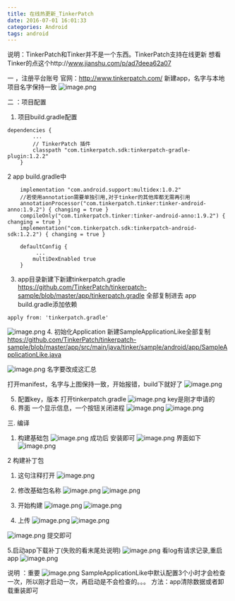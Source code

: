 ```yaml
---
title: 在线热更新_TinkerPatch
date: 2016-07-01 16:01:33
categories: Android
tags: android
---
```


<meta name="referrer" content="no-referrer" />


说明：TinkerPatch和Tinker并不是一个东西。TinkerPatch支持在线更新
想看Tinker的点这个http://www.jianshu.com/p/ad7deea62a07

一 ，注册平台账号
官网：http://www.tinkerpatch.com/ 
新建app，名字与本地项目名字保持一致
![image.png](http://upload-images.jianshu.io/upload_images/2803682-cf373bbd5ba1b5da.png?imageMogr2/auto-orient/strip%7CimageView2/2/w/1240)

二 ：项目配置
1.  项目build.gradle配置
```
dependencies {
        ...
        // TinkerPatch 插件
        classpath "com.tinkerpatch.sdk:tinkerpatch-gradle-plugin:1.2.2"
    }
```
2 app build.gradle中
```
    implementation "com.android.support:multidex:1.0.2"
    //若使用annotation需要单独引用,对于tinker的其他库都无需再引用
    annotationProcessor("com.tinkerpatch.tinker:tinker-android-anno:1.9.2") { changing = true }
    compileOnly("com.tinkerpatch.tinker:tinker-android-anno:1.9.2") { changing = true }
    implementation("com.tinkerpatch.sdk:tinkerpatch-android-sdk:1.2.2") { changing = true }
```
```
    defaultConfig {
         ...
        multiDexEnabled true
    }
```

3. app目录新建下新建tinkerpatch.gradle
https://github.com/TinkerPatch/tinkerpatch-sample/blob/master/app/tinkerpatch.gradle
全部复制进去
app build.gradle添加依赖
```
apply from: 'tinkerpatch.gradle'
```
![image.png](http://upload-images.jianshu.io/upload_images/2803682-27720cb6e20eca64.png?imageMogr2/auto-orient/strip%7CimageView2/2/w/1240)
4. 初始化Application
新建SampleApplicationLike全部复制
https://github.com/TinkerPatch/tinkerpatch-sample/blob/master/app/src/main/java/tinker/sample/android/app/SampleApplicationLike.java

![image.png](http://upload-images.jianshu.io/upload_images/2803682-a027ae132d72b3a4.png?imageMogr2/auto-orient/strip%7CimageView2/2/w/1240)
名字要改成这汇总

打开manifest，名字与上图保持一致，开始报错，build下就好了
![image.png](http://upload-images.jianshu.io/upload_images/2803682-816097a2c6d27f0d.png?imageMogr2/auto-orient/strip%7CimageView2/2/w/1240)

5. 配置key，版本
打开tinkerpatch.gradle
![image.png](http://upload-images.jianshu.io/upload_images/2803682-1ac75ad810633b70.png?imageMogr2/auto-orient/strip%7CimageView2/2/w/1240)
key是刚才申请的
6. 界面
一个显示信息，一个按钮关闭进程
![image.png](http://upload-images.jianshu.io/upload_images/2803682-631431d5fc42ae92.png?imageMogr2/auto-orient/strip%7CimageView2/2/w/1240)
![image.png](http://upload-images.jianshu.io/upload_images/2803682-20f9b5244072e5fa.png?imageMogr2/auto-orient/strip%7CimageView2/2/w/1240)

三. 编译
1. 构建基础包
![image.png](http://upload-images.jianshu.io/upload_images/2803682-c0b71c37be9a3ef7.png?imageMogr2/auto-orient/strip%7CimageView2/2/w/1240)
成功后 安装即可
![image.png](http://upload-images.jianshu.io/upload_images/2803682-de8c1a07d48adba5.png?imageMogr2/auto-orient/strip%7CimageView2/2/w/1240)
界面如下
![image.png](http://upload-images.jianshu.io/upload_images/2803682-9e21956a6cdb3f64.png?imageMogr2/auto-orient/strip%7CimageView2/2/w/1240)

2 构建补丁包
1. 这句注释打开
![image.png](http://upload-images.jianshu.io/upload_images/2803682-9f2b1ab454dcc741.png?imageMogr2/auto-orient/strip%7CimageView2/2/w/1240)

2. 修改基础包名称
![image.png](http://upload-images.jianshu.io/upload_images/2803682-d2718b3a837d3f7c.png?imageMogr2/auto-orient/strip%7CimageView2/2/w/1240)
![image.png](http://upload-images.jianshu.io/upload_images/2803682-30b4af5a1a1aa508.png?imageMogr2/auto-orient/strip%7CimageView2/2/w/1240)

3. 开始构建
![image.png](http://upload-images.jianshu.io/upload_images/2803682-f02b8047d79dfffa.png?imageMogr2/auto-orient/strip%7CimageView2/2/w/1240)
![image.png](http://upload-images.jianshu.io/upload_images/2803682-f116d60b00c6d42d.png?imageMogr2/auto-orient/strip%7CimageView2/2/w/1240)

4. 上传
![image.png](http://upload-images.jianshu.io/upload_images/2803682-d186b64e0e08b237.png?imageMogr2/auto-orient/strip%7CimageView2/2/w/1240)
![image.png](http://upload-images.jianshu.io/upload_images/2803682-1b6db60cf7b09a28.png?imageMogr2/auto-orient/strip%7CimageView2/2/w/1240)

![image.png](http://upload-images.jianshu.io/upload_images/2803682-8d966dad202102e1.png?imageMogr2/auto-orient/strip%7CimageView2/2/w/1240)
提交即可

5.启动app下载补丁(失败的看末尾处说明)
![image.png](http://upload-images.jianshu.io/upload_images/2803682-05c3fa8a4e4d12ca.png?imageMogr2/auto-orient/strip%7CimageView2/2/w/1240)
看log有请求记录,重启app
![image.png](http://upload-images.jianshu.io/upload_images/2803682-f00178a7833438fd.png?imageMogr2/auto-orient/strip%7CimageView2/2/w/1240)

说明 ：重要
![image.png](http://upload-images.jianshu.io/upload_images/2803682-99ac2f9edb9e2e73.png?imageMogr2/auto-orient/strip%7CimageView2/2/w/1240)
SampleApplicationLike中默认配置3个小时才会检查一次，所以刚才启动一次，再启动是不会检查的。。。
方法：app清除数据或者卸载重装即可











